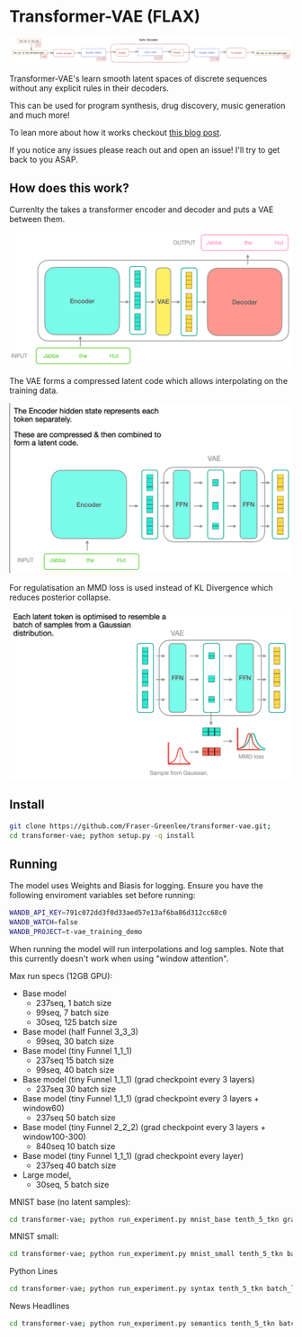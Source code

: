 # Transformer-VAE (FLAX)

![Diagram of the a python State Autoencoder](t-vae.png)

Transformer-VAE's learn smooth latent spaces of discrete sequences without any explicit rules in their decoders.

This can be used for program synthesis, drug discovery, music generation and much more!

To lean more about how it works checkout [this blog post](http://fras.uk/ml/large%20prior-free%20models/transformer-vae/2020/08/13/Transformers-as-Variational-Autoencoders.html).

If you notice any issues please reach out and open an issue! I'll try to get back to you ASAP.

## How does this work?

Currenlty the takes a transformer encoder and decoder and puts a VAE between them.

![.](images/basics.png)

The VAE forms a compressed latent code which allows interpolating on the training data.

![.](images/latent_tokens.png)

For regulatisation an MMD loss is used instead of KL Divergence which reduces posterior collapse.

![.](images/reg_loss.png)

## Install

```bash
git clone https://github.com/Fraser-Greenlee/transformer-vae.git;
cd transformer-vae; python setup.py -q install
```

## Running

The model uses Weights and Biasis for logging. Ensure you have the following enviroment variables set before running:
```bash
WANDB_API_KEY=791c072dd3f0d33aed57e13af6ba86d312cc68c0
WANDB_WATCH=false
WANDB_PROJECT=t-vae_training_demo
```

When running the model will run interpolations and log samples.
Note that this currently doesn't work when using "window attention".

Max run specs (12GB GPU):

* Base model
  * 237seq, 1 batch size
  * 99seq, 7 batch size
  * 30seq, 125 batch size
* Base model (half Funnel 3_3_3)
  * 99seq, 30 batch size
* Base model (tiny Funnel 1_1_1)
  * 237seq 15 batch size
  * 99seq, 40 batch size
* Base model (tiny Funnel 1_1_1) (grad checkpoint every 3 layers)
  * 237seq 30 batch size
* Base model (tiny Funnel 1_1_1) (grad checkpoint every 3 layers + window60)
  * 237seq 50 batch size
* Base model (tiny Funnel 2_2_2) (grad checkpoint every 3 layers + window100-300)
  * 840seq 10 batch size
* Base model (tiny Funnel 1_1_1) (grad checkpoint every layer)
  * 237seq 40 batch size
* Large model,
  * 30seq, 5 batch size


MNIST base (no latent samples):
```bash
cd transformer-vae; python run_experiment.py mnist_base tenth_5_tkn grad_check_pnt batch_small window200 funnel_small
```

MNIST small:
```bash
cd transformer-vae; python run_experiment.py mnist_small tenth_5_tkn batch_small eval
```

Python Lines
```bash
cd transformer-vae; python run_experiment.py syntax tenth_5_tkn batch_large 30Seq eval
```

News Headlines
```bash
cd transformer-vae; python run_experiment.py semantics tenth_5_tkn batch_large 30Seq eval
```
